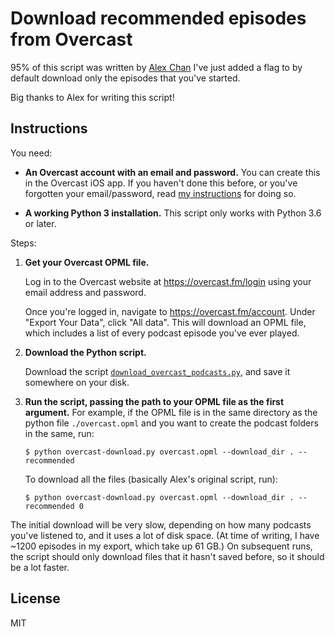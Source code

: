 # Download recommended episodes from Overcast

95% of this script was written by [Alex Chan](https://git.alexwlchan.net/?p=overcast-downloader;a=summary)
I've just added a flag to by default download only the episodes that you've started.

Big thanks to Alex for writing this script!

## Instructions

You need:

- **An Overcast account with an email and password.**
  You can create this in the Overcast iOS app.
  If you haven't done this before, or you've forgotten your email/password, read [my instructions](add_email_password) for doing so.

- **A working Python 3 installation.**
  This script only works with Python 3.6 or later.

Steps:

1.  **Get your Overcast OPML file.**

    Log in to the Overcast website at <https://overcast.fm/login> using your email address and password.

    Once you're logged in, navigate to <https://overcast.fm/account>.
    Under "Export Your Data", click "All data".
    This will download an OPML file, which includes a list of every podcast episode you've ever played.

2.  **Download the Python script.**

    Download the script [`download_overcast_podcasts.py`](download_overcast_podcasts.py), and save it somewhere on your disk.

3.  **Run the script, passing the path to your OPML file as the first argument.**
    For example, if the OPML file is in the same directory as the python file `./overcast.opml` and you want to create the podcast folders in the same, run:

    ```console
    $ python overcast-download.py overcast.opml --download_dir . --recommended
    ```

    To download all the files (basically Alex's original script, run):

    ```console
    $ python overcast-download.py overcast.opml --download_dir . --recommended 0
    ```

The initial download will be very slow, depending on how many podcasts you've listened to, and it uses a lot of disk space.
(At time of writing, I have ~1200 episodes in my export, which take up 61 GB.)
On subsequent runs, the script should only download files that it hasn't saved before, so it should be a lot faster.

## License

MIT

```

```
